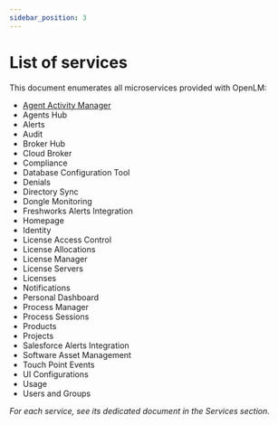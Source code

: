 ```yaml
---
sidebar_position: 3
---
```


# List of services

This document enumerates all microservices provided with OpenLM:

- [Agent Activity Manager](/docs/services/agent_activity_manager)
- Agents Hub
- Alerts
- Audit
- Broker Hub
- Cloud Broker
- Compliance
- Database Configuration Tool
- Denials
- Directory Sync
- Dongle Monitoring
- Freshworks Alerts Integration
- Homepage
- Identity
- License Access Control
- License Allocations
- License Manager
- License Servers
- Licenses
- Notifications
- Personal Dashboard
- Process Manager
- Process Sessions
- Products
- Projects
- Salesforce Alerts Integration
- Software Asset Management
- Touch Point Events
- UI Configurations
- Usage
- Users and Groups

_For each service, see its dedicated document in the Services section._